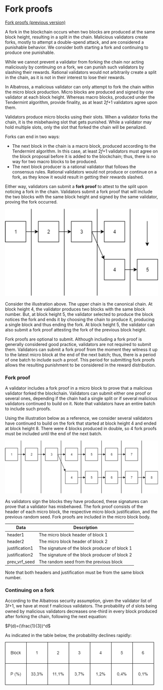 # Fork proofs

[Fork proofs (previous version)](Fork%20proofs%2033a1b9a0485a448b8bacdf6e11e13e6b/Fork%20proofs%20(previous%20version)%20f843201234a34c2c834fa46e5460f79d.md)

A fork in the blockchain occurs when two blocks are produced at the same block height, resulting in a split in the chain. Malicious validators create forks, mostly to attempt a double-spend attack, and are considered a punishable behavior. We consider both starting a fork and continuing to produce one punishable.

While we cannot prevent a validator from forking the chain nor acting maliciously by continuing on a fork, we can punish such validators by slashing their rewards. Rational validators would not arbitrarily create a split in the chain, as it is not in their interest to lose their rewards.

In Albatross, a malicious validator can only attempt to fork the chain within the micro block production. Micro blocks are produced and signed by one validator at each block height. Whereas macro blocks, produced under the Tendermint algorithm, provide finality, as at least 2*f*+1 validators agree upon them.

Validators produce micro blocks using their slots. When a validator forks the chain, it is the misbehaving slot that gets punished. While a validator may hold multiple slots, only the slot that forked the chain will be penalized.

Forks can end in two ways:

- The next block in the chain is a macro block, produced according to the Tendermint algorithm. In this case, at least 2*f*+1 validators must agree on the block proposal before it is added to the blockchain; thus, there is no way for two macro blocks to be produced.
- The next block producer is a rational validator that follows the consensus rules. Rational validators would not produce or continue on a fork, as they know it would result in getting their rewards slashed.

Either way, validators can submit a **fork proof** to attest to the split upon noticing a fork in the chain. Validators submit a fork proof that will include the two blocks with the same block height and signed by the same validator, proving the fork occurred.

![image.png](Fork%20proofs%2033a1b9a0485a448b8bacdf6e11e13e6b/image.png)

Consider the illustration above. The upper chain is the canonical chain. At block height 4, the validator produces two blocks with the same block number. But, at block height 5, the validator selected to produce the block notices the fork and ends it by choosing the chain to produce it, producing a single block and thus ending the fork. At block height 5, the validator can also submit a fork proof attesting the fork of the previous block height.

Fork proofs are optional to submit. Although including a fork proof is generally considered good practice, validators are not required to submit them. Validators can submit a fork proof from the moment they witness it up to the latest micro block at the end of the next batch; thus, there is a period of one batch to include such a proof. This period for submitting fork proofs allows the resulting punishment to be considered in the reward distribution.

### **Fork proof**

A validator includes a fork proof in a micro block to prove that a malicious validator forked the blockchain. Validators can submit either one proof or several ones, depending if the chain had a single split or if several malicious validators continued to build on it. Note that validators have an entire batch to include such proofs.

Using the illustration below as a reference, we consider several validators have continued to build on the fork that started at block height 4 and ended at block height 8. There were 4 blocks produced in double, so 4 fork proofs must be included until the end of the next batch.

![image (1).png](Fork%20proofs%2033a1b9a0485a448b8bacdf6e11e13e6b/image_(1).png)

As validators sign the blocks they have produced, these signatures can prove that a validator has misbehaved. The fork proof consists of the header of each micro block, the respective micro block justification, and the previous random seed. Fork proofs are included in the micro block body.

| Data | Description |
| --- | --- |
| header1 | The micro block header of block 1 |
| header2 | The micro block header of block 2 |
| justification1 | The signature of the block producer of block 1 |
| justification2 | The signature of the block producer of block 2 |
| prev_vrf_seed | The random seed from the previous block |

Note that both headers and justification must be from the same block number.

### Continuing on a fork

According to the Albatross security assumption, given the validator list of 3𝑓+1, we have at most f malicious validators. The probability of *d* slots being owned by malicious validators decreases one-third in every block produced after forking the chain, following the next equation:

$P(d)=(\frac{1}{3})^d$

As indicated in the table below, the probability declines rapidly:

![probability.drawio.png](Fork%20proofs%2033a1b9a0485a448b8bacdf6e11e13e6b/probability.drawio.png)